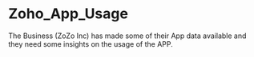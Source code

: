 # Zoho_App_Usage
The Business (ZoZo Inc) has made some of their App data available and they need some insights on the usage of the APP.
